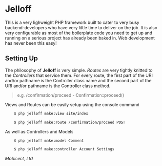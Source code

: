 # Jelloff 

This is a very lighweight PHP framework built to cater to very busy backend-developers who have very little time to deliver on the job. It is also very configurable as most of the boilerplate code you need to get up and running on a serious project has already been baked in. Web development has never been this easy!

## Setting Up

The philosophy of **Jelloff** is very simple. _Routes_ are very tightly knitted to the _Controllers_ that service them. For every route, the first part of the URI and/or pathname is the Controller class name and the second part of the URI and/or pathname is the Controller class method. 

>e.g. /confirmation/proceed - Confirmation::proceed()

Views and Routes can be easily setup using the console command

```bash
	$ php jelloff make:view site/index
```

```bash 
	$ php jelloff make:route /confirmation/proceed POST
```

As well as Controllers and Models

```bash
	$ php jelloff make:model Comment
```

```bash 
	$ php jelloff make:controller Account Settings
```

_Mobicent, Ltd_
